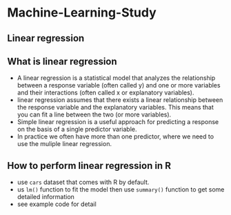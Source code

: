 # Machine-Learning-Study
## Linear regression
## What is linear regression
- A linear regression is a statistical model that analyzes the relationship between a response variable (often called y) and one or more variables and their interactions (often called x or explanatory variables).
- linear regression assumes that there exists a linear relationship between the response variable and the explanatory variables. This means that you can fit a line between the two (or more variables). 
- Simple linear regression is a useful approach for predicting a response on the basis of a single predictor variable.
- In practice we often have more than one predictor, where we need to use the muliple linear regression. 
## How to perform linear regression in R
- use `cars` dataset that comes with R by default.
- us `lm()` function to fit the model then use `summary()` function to get some detailed information
- see example code for detail
